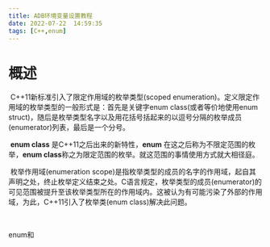 ```yaml
---
title: ADB环境变量设置教程
date: 2022-07-22  14:59:35
tags: [C++,enum]
---
```


# 概述

​		C++11新标准引入了限定作用域的枚举类型(scoped enumeration)。定义限定作用域的枚举类型的一般形式是：首先是关键字enum class(或者等价地使用enum struct)，随后是枚举类型名字以及用花括号括起来的以逗号分隔的枚举成员(enumerator)列表，最后是一个分号。

​		**enum class** 是C++11之后出来的新特性，**enum** 在这之后称为不限定范围的枚举，**enum class**称之为限定范围的枚举。就这范围的事情使用方式就大相径庭。

​		枚举作用域(enumeration scope)是指枚举类型的成员的名字的作用域，起自其声明之处，终止枚举定义结束之处。C语言规定，枚举类型的成员(enumerator)的可见范围被提升至该枚举类型所在的作用域内。这被认为有可能污染了外部的作用域，为此，C++11引入了枚举类(enum class)解决此问题。

​				



enum和
